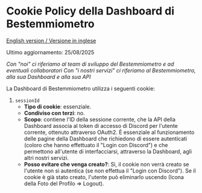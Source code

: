 # Cookie Policy della Dashboard di Bestemmiometro
[English version / Versione in inglese](https://github.com/Bestemmiometro/legal/blob/main/CookiePolicyDashboard-English.md)

Ultimo aggiornamento: 25/08/2025

*Con "noi" ci riferiamo al team di sviluppo del Bestemmiometro e ad eventuali collaboratori*
*Con "i nostri servizi" ci riferiamo al Bestemmiometro, alla sua Dashboard e alla sua API*

La Dashboard di Bestemmiometro utilizza i seguenti cookie:

1. `sessionId`
    - **Tipo di cookie**: essenziale.
    - **Condiviso con terzi**: no.
    - **Scopo**: contiene l'ID della sessione corrente, che la API della Dashboard associa al token di accesso di Discord per l'utente corrente, ottenuto attraverso OAuth2. È essenziale al funzionamento delle pagine della Dashboard che richiedono di essere autenticati (coloro che hanno effettuato il "Login con Discord") e che permettono all'utente di interfacciarsi, attraverso la Dashboard, agli altri nostri servizi.
    - **Posso evitare che venga creato?**: Sì, il cookie non verrà creato se l'utente non si autentica (se non effettua il "Login con Discord"). Se il cookie è già stato creato, l'utente può eliminarlo uscendo (Icona della Foto del Profilo => Logout).